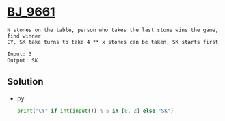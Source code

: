 # [BJ_9661](https://acmicpc.net/problem/9661)

```en
N stones on the table, person who takes the last stone wins the game, find winner
CY, SK take turns to take 4 ** x stones can be taken, SK starts first
```

```txt
Input: 3
Output: SK
```

## Solution

* py

  ```py
  print("CY" if int(input()) % 5 in [0, 2] else "SK")
  ```
